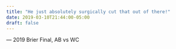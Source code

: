 ```yaml
---
title: "He just absolutely surgically cut that out of there!"
date: 2019-03-10T21:44:00-05:00
draft: false
---
```

— 2019 Brier Final, AB vs WC
<!--more--> 

